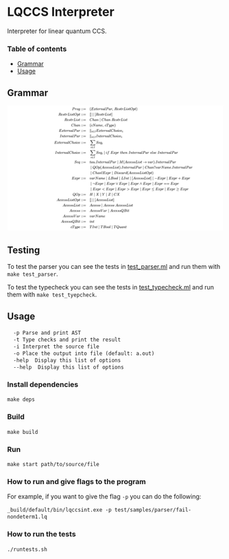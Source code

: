 # LQCCS Interpreter

Interpreter for linear quantum CCS.

### Table of contents
* [Grammar](#grammar)
* [Usage](#usage)

## Grammar
![grammar](./grammar.png)

## Testing
To test the parser you can see the tests in [test_parser.ml](./test/test_parser.ml) and run them with `make test_parser`.

To test the typecheck you can see the tests in [test_typecheck.ml](./test/test_typecheck.ml) and run them with `make test_tyepcheck`.

## Usage
``` 
  -p Parse and print AST
  -t Type checks and print the result
  -i Interpret the source file
  -o Place the output into file (default: a.out)
  -help  Display this list of options
  --help  Display this list of options
``` 

### Install dependencies

``` 
make deps
```

### Build

``` 
make build
```

### Run

``` 
make start path/to/source/file
```

### How to run and give flags to the program
For example, if you want to give the flag `-p` you can do the following: 

``` 
_build/default/bin/lqccsint.exe -p test/samples/parser/fail-nondeterm1.lq
``` 

### How to run the tests

``` 
./runtests.sh
``` 
